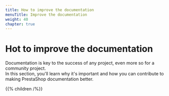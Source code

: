 ```yaml
---
title: How to improve the documentation
menuTitle: Improve the documentation
weight: 40
chapter: true
---
```


# Hot to improve the documentation

Documentation is key to the success of any project, even more so for a community project.  
In this section, you'll learn why it's important and how you can contribute to making PrestaShop documentation better.

{{% children /%}}
